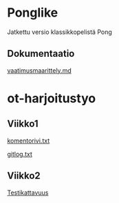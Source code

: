 # Ponglike

Jatkettu versio klassikkopelistä Pong

## Dokumentaatio

[vaatimusmaarittely.md](https://github.com/Radzilla/ot-harjoitustyo/blob/master/dokumentaatio/vaatimusmaarittely.md)




# ot-harjoitustyo

## Viikko1

[komentorivi.txt](https://github.com/Radzilla/ot-harjoitustyo/blob/master/laskarit/viikko1/komentorivi.txt)

[gitlog.txt](https://github.com/Radzilla/ot-harjoitustyo/blob/master/laskarit/viikko1/gitlog.txt)


## Viikko2

[Testikattavuus](https://github.com/Radzilla/ot-harjoitustyo/blob/master/laskarit/viikko2/Viikko2Testikattavuus.png)
